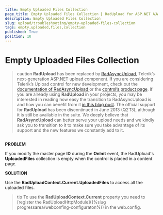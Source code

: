 ```yaml
---
title: Empty Uploaded Files Collection
page_title: Empty Uploaded Files Collection | RadUpload for ASP.NET AJAX Documentation
description: Empty Uploaded Files Collection
slug: upload/troubleshooting/empty-uploaded-files-collection
tags: empty,uploaded,files,collection
published: True
position: 10
---
```


# Empty Uploaded Files Collection



>caution  **RadUpload** has been replaced by [RadAsyncUpload](http://demos.telerik.com/aspnet-ajax/asyncupload/examples/overview/defaultcs.aspx), Telerik’s next-generation ASP.NET upload component. If you are considering Telerik’s Upload control for new development, check out the [documentation of RadAsyncUpload ](http://www.telerik.com/help/aspnet-ajax/asyncupload-overview.html) or the [control’s product page](http://www.telerik.com/products/aspnet-ajax/asyncupload.aspx). If you are already using **RadUpload** in your projects, you may be interested in reading how easy the transition to RadAsyncUpload is and how you can benefit from it [in this blog post](http://blogs.telerik.com/blogs/12-12-05/the-case-of-telerik-s-new-old-asp.net-ajax-upload-control-radasyncupload). The official support for **RadUpload** has been discontinued in June 2013 (Q2’13), although it is still be available in the suite. We deeply believe that **RadAsyncUpload** can better serve your upload needs and we kindly ask you to transition to it to make sure you take advantage of its support and the new features we constantly add to it.
>


## 

**PROBLEM**

If you modify the master page **ID** during the **OnInit** event, the RadUpload's **UploadedFiles** collection is empty when the control is placed in a content page.

**SOLUTION**

Use the **RadUploadContext.Current.UploadedFiles** to access all the uploaded files.

>tip To use the **RadUploadContext.Current** property you need to [register the RadUploadHttpModule]({%slug progressarea/webconfing-configuraton%}) in the web.config.
>

